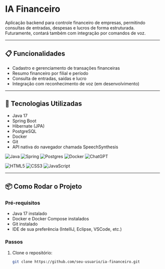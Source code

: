 # IA Financeiro

Aplicação backend para controle financeiro de empresas, permitindo consultas de entradas, despesas e lucros de forma estruturada. Futuramente, contará também com integração por comandos de voz.

---

## 📋 Funcionalidades

- Cadastro e gerenciamento de transações financeiras
- Resumo financeiro por filial e período
- Consulta de entradas, saídas e lucro
- Integração com reconhecimento de voz (em desenvolvimento)

---

## 🚀 Tecnologias Utilizadas

- Java 17
- Spring Boot
- Hibernate (JPA)
- PostgreSQL
- Docker
- Git
- API nativa do navegador chamada SpeechSynthesis

![Java](https://img.shields.io/badge/java-%23ED8B00.svg?style=for-the-badge&logo=openjdk&logoColor=white)
![Spring](https://img.shields.io/badge/spring-%236DB33F.svg?style=for-the-badge&logo=spring&logoColor=white)
![Postgres](https://img.shields.io/badge/postgres-%23316192.svg?style=for-the-badge&logo=postgresql&logoColor=white)
![Docker](https://img.shields.io/badge/docker-%230db7ed.svg?style=for-the-badge&logo=docker&logoColor=white)
![ChatGPT](https://img.shields.io/badge/chatGPT-74aa9c?style=for-the-badge&logo=openai&logoColor=white)

![HTML5](https://img.shields.io/badge/html5-%23E34F26.svg?style=for-the-badge&logo=html5&logoColor=white)
![CSS3](https://img.shields.io/badge/css3-%231572B6.svg?style=for-the-badge&logo=css3&logoColor=white)
![JavaScript](https://img.shields.io/badge/javascript-%23323330.svg?style=for-the-badge&logo=javascript&logoColor=%23F7DF1E)

---

## 📦 Como Rodar o Projeto

### Pré-requisitos
- Java 17 instalado
- Docker e Docker Compose instalados
- Git instalado
- IDE de sua preferência (IntelliJ, Eclipse, VSCode, etc.)

### Passos

1. Clone o repositório:
   ```bash
   git clone https://github.com/seu-usuario/ia-financeiro.git

